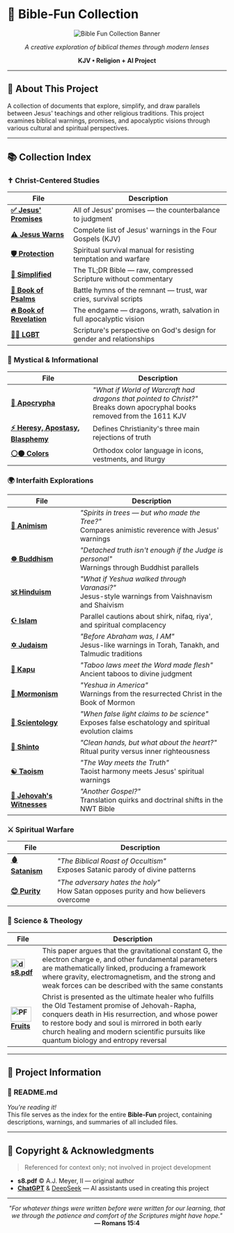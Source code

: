 # 📘 Bible‑Fun Collection

<p align="center">
  <img src="https://github.com/user-attachments/assets/ed07f7a8-df07-4c00-a7cb-ff6b5a8cef62" alt="Bible Fun Collection Banner" />
</p>

<div align="center">

*A creative exploration of biblical themes through modern lenses*

**KJV • Religion + AI Project**

</div>

---

## 🌟 About This Project

A collection of documents that explore, simplify, and draw parallels between Jesus' teachings and other religious traditions. This project examines biblical warnings, promises, and apocalyptic visions through various cultural and spiritual perspectives.

---

## 📚 Collection Index

### ✝️ **Christ-Centered Studies**

| File | Description |
|------|-------------|
| **[✅ Jesus' Promises](Biblical/Christ/Jesus%E2%80%99-Promises.md)** | All of Jesus' promises — the counterbalance to judgment |
| **[⚠️ Jesus Warns](Biblical/Christ/Jesus-Warns.md)** | Complete list of Jesus' warnings in the Four Gospels (KJV) |
| **[🛡️ Protection](Biblical/Christ/Protection.md)** | Spiritual survival manual for resisting temptation and warfare |
| **[🔎 Simplified](Biblical/Christ/Simplified.md)** | The TL;DR Bible — raw, compressed Scripture without commentary |
| **[🎯 Book of Psalms](Biblical/Christ/The-Book-of-Psalms.md)** | Battle hymns of the remnant — trust, war cries, survival scripts |
| **[🔥 Book of Revelation](Biblical/Christ/The-Book-of-Revelation.md)** | The endgame — dragons, wrath, salvation in full apocalyptic vision |
| **[🏳️‍🌈 LGBT](Biblical/Christ/LGBT.md)** | Scripture's perspective on God's design for gender and relationships |

### 🔮 **Mystical & Informational**

| File | Description |
|------|-------------|
| **[🐉 Apocrypha](Biblical/Other/Apocrypha.md)** | *"What if World of Warcraft had dragons that pointed to Christ?"* <br>Breaks down apocryphal books removed from the 1611 KJV |
| **[⚡ Heresy, Apostasy, Blasphemy](Biblical/Other/Heresy-Apostasy-Blasphemy.md)** | Defines Christianity's three main rejections of truth |
| **[⚪⚫ Colors](Biblical/Other/Colors.md)** | Orthodox color language in icons, vestments, and liturgy |

### 🌍 **Interfaith Explorations**

| File | Description |
|------|-------------|
| **[🌿 Animism](Biblical/Other/Animism.md)** | *"Spirits in trees — but who made the Tree?"* <br>Compares animistic reverence with Jesus' warnings |
| **[☸️ Buddhism](Biblical/Other/Buddhism.md)** | *"Detached truth isn't enough if the Judge is personal"* <br>Warnings through Buddhist parallels |
| **[🕉️ Hinduism](Biblical/Other/Hinduism.md)** | *"What if Yeshua walked through Varanasi?"* <br>Jesus-style warnings from Vaishnavism and Shaivism |
| **[☪️ Islam](Biblical/Other/Islam.md)** | Parallel cautions about shirk, nifaq, riya', and spiritual complacency |
| **[✡️ Judaism](Biblical/Other/Judaism.md)** | *"Before Abraham was, I AM"* <br>Jesus-like warnings in Torah, Tanakh, and Talmudic traditions |
| **[🌋 Kapu](Biblical/Other/Kapu.md)** | *"Taboo laws meet the Word made flesh"* <br>Ancient taboos to divine judgment |
| **[📜 Mormonism](Biblical/Other/Mormonism.md)** | *"Yeshua in America"* <br>Warnings from the resurrected Christ in the Book of Mormon |
| **[🧪 Scientology](Biblical/Other/Scientology.md)** | *"When false light claims to be science"* <br>Exposes false eschatology and spiritual evolution claims |
| **[🏯 Shinto](Biblical/Other/Shinto.md)** | *"Clean hands, but what about the heart?"* <br>Ritual purity versus inner righteousness |
| **[☯️ Taoism](Biblical/Other/Taoism.md)** | *"The Way meets the Truth"* <br>Taoist harmony meets Jesus' spiritual warnings |
| **[📘 Jehovah's Witnesses](Biblical/Other/Jehovah's-Witnesses.md)** | *"Another Gospel?"* <br>Translation quirks and doctrinal shifts in the NWT Bible |

### ⚔️ **Spiritual Warfare**

| File | Description |
|------|-------------|
| **[🩸 Satanism](Biblical/Other/Satanism.md)** | *"The Biblical Roast of Occultism"* <br>Exposes Satanic parody of divine patterns |
| **[😊 Purity](Biblical/Other/Purity.md)** | *"The adversary hates the holy"* <br>How Satan opposes purity and how believers overcome |

### 🔬 **Science & Theology**

| File | Description |
|------|-------------|
| **[<img width="32" height="21" src="https://github.com/user-attachments/assets/ea6d4a73-4baf-41b4-9d79-87a3b193e74e" alt="download" /> s8.pdf](Science/Theories/s8.pdf)** | This paper argues that the gravitational constant G, the electron charge e, and other fundamental parameters are mathematically linked, producing a framework where gravity, electromagnetism, and the strong and weak forces can be described with the same constants |
| **[<img width="47" height="34" src="https://github.com/user-attachments/assets/2d590f5e-7bef-4dea-bb7a-aa99819b0299" alt="PF" /> Fruits](Science/Theories/Fruits.md)** | Christ is presented as the ultimate healer who fulfills the Old Testament promise of Jehovah-Rapha, conquers death in His resurrection, and whose power to restore body and soul is mirrored in both early church healing and modern scientific pursuits like quantum biology and entropy reversal |

---

## 📖 Project Information

### 🧾 **README.md**
*You're reading it!*  
This file serves as the index for the entire **Bible-Fun** project, containing descriptions, warnings, and summaries of all included files.

---

## 📄 Copyright & Acknowledgments

> Referenced for context only; not involved in project development

- **s8.pdf** © A.J. Meyer, II — original author
- **[ChatGPT](https://chatgpt.com/)** & [DeepSeek](https://deepseek.com/) — AI assistants used in creating this project

---

<div align="center">

*"For whatever things were written before were written for our learning, that we through the patience and comfort of the Scriptures might have hope."*  
**— Romans 15:4**

</div>
